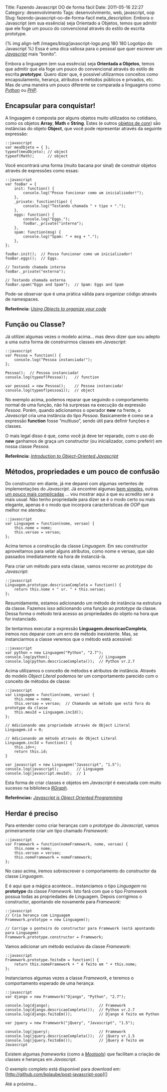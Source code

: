 Title: Fazendo Javascript OO de forma fácil
Date: 2011-05-16 22:27
Category: desenvolvimento
Tags: desenvolvimento, web, javascript, oop
Slug: fazendo-javascript-oo-de-forma-facil
meta_description: Embora o Javascript (em sua essência) seja Orientado a Objetos, temos que admitir que ele foge um pouco do convencional através do estilo de escrita prototype.


{% img align-left /images/blog/javascript-logo.png 180 180 Logotipo do Javascript %}
Essa é uma dica valiosa para o pessoal que quer escrever um [*Javascript*][] mais “bonito”.

Embora a linguagem (em sua essência) seja **Orientada a Objetos**, temos
que admitir que ela foge um pouco do convencional através do estilo de
escrita ***prototype***. Quero dizer que, é possível utilizarmos
conceitos como encapsulamento, herança, atributos e métodos públicos e
privados, etc. Mas de uma maneira um pouco diferente se comparada a
linguagens como [*Python*][] ou [*PHP*][].

<!-- PELICAN_END_SUMMARY -->


Encapsular para conquistar!
---------------------------

A linguagem é composta por alguns objetos muito utilizados no cotidiano,
como os objetos **Array**, **Math** e **String**. Estes (e outros
[objetos de *core*][]) são instâncias do objeto **Object**, que você
pode representar através da seguinte expressão:

    ::javascript
    var meuObjeto = { };
    typeof(meuObjeto); // object
    typeof(Math);      // object

Você encontrará uma forma (muito bacana por sinal) de construir objetos
através de expressões como essas:

    ::javascript
    var fooBar = {
        init: function() {
            console.log("Posso funcionar como um inicializador!");
        },
        _private: function(tipo) {
            console.log("Testando chamada " + tipo + ".");
        },
        eggs: function() {
            console.log("Eggs.");
            fooBar._private("interna");
        },
        spam: function(msg) {
            console.log("Spam: " + msg + ".");
        },
    };

    fooBar.init();  // Posso funcionar como um inicializador!
    fooBar.eggs();  // Eggs.

    // Testando chamada interna
    fooBar._private("externa");

    // Testando chamada externa
    fooBar.spam("Eggs and Spam");  // Spam: Eggs and Spam

Pode-se observar que é uma prática válida para organizar código através
de namespaces.

**Referência:** [*Using Objects to organize your code*][]


Função ou Classe?
-----------------

Já utilizei algumas vezes o modelo acima… mas devo dizer que sou adepto
a uma outra forma de construirmos classes em *Javascript*:

    ::javascript
    var Pessoa = function() {
        console.log("Pessoa instanciada!");
    };

    Pessoa();  // Pessoa instanciada!
    console.log(typeof(Pessoa));   // function

    var pessoa1 = new Pessoa();    // Pessoa instanciada!
    console.log(typeof(pessoa1));  // object

No exemplo acima, podemos reparar que seguindo o comportamento normal de
uma função, não há surpresas na execução da expressão *Pessoa*. Porém,
quando adicionamos o operador **new** na frente, o *Javascript* cria uma
instância do tipo *Pessoa*. Basicamente é como se a expressão
**function** fosse “multiuso”, sendo útil para definir funções e
classes.

O mais legal disso é que, como você já deve ter reparado, com o uso do
**new** ganhamos de graça um constructor (ou inicializador, como
preferir) em nossa classe *Pessoa*.

**Referência:** [*Introduction to Object-Oriented Javascript*][]


Métodos, propriedades e um pouco de confusão
--------------------------------------------

Do constructor em diante, já me deparei com algumas vertentes de
implementações do *Javascript*. Já encontrei algumas [bem simples][],
outras [um pouco mais complicadas][] … vou mostrar aqui a que eu
acredito ser a mais usual. Não tenho propriedade para dizer se é o modo
certo ou mais elegante, apenas é o modo que incorpora características de
*OOP* que melhor me atendeu:

    ::javascript
    var Linguagem = function(nome, versao) {
        this.nome = nome;
        this.versao = versao;
    };

Acima temos a construção da classe *Linguagem*. Em seu constructor
aproveitamos para setar alguns atributos, como nome e versao, que são
passados imediatamente na hora de instanciá-la.

Para criar um método para esta classe, vamos recorrer ao *prototype* do
*Javascript*:

    ::javascript
    Linguagem.prototype.descricaoCompleta = function() {
        return this.nome + " vr. " + this.versao;
    };

Resumidamente, estamos adicionando um método de instância na estrutura
da classe. Fazemos isso adicionando uma função ao *prototype* da classe.
Dessa forma o método terá acesso as propriedades do objeto na hora que
for instanciado.

Se tentarmos executar a expressão **Linguagem.descricaoCompleta**,
iremos nos deparar com um erro de método inexistente. Mas, se
instanciarmos a classe veremos que o método está acessível:

    ::javascript
    var python = new Linguagem("Python", "2.7");
    console.log(python);                      // Linguagem
    console.log(python.descricaoCompleta());  // Python vr.2.7

Acima utilizamos o conceito de métodos e atributos de instância. Através
do modelo *Object Literal* podemos ter um comportamento parecido com o
conceito de métodos de classe:

    ::javascript
    var Linguagem = function(nome, versao) {
        this.nome = nome;
        this.versao = versao;  // Chamando um método que está fora do prototype da classe
        this.meuId = Linguagem.incId();
    };

    // Adicionando uma propriedade através de Object Literal
    Linguagem.id = 0;

    // Adicionando um método através de Object Literal
    Linguagem.incId = function() {
        this.id++;
        return this.id;
    }

    var javascript = new Linguagem("Javascript", "1.5");
    console.log(javascript);        // Linguagem
    console.log(javascript.meuId);  // 1

Esta forma de criar classes e objetos em *Javascript* é executada com
muito sucesso na biblioteca [*RGraph*][].

**Referências:** [*Javascript is Object Oriented Programming*][]


Herdar é preciso
----------------

Para entender como criar heranças com o *prototype* do *Javascript*,
vamos primeiramente criar um tipo chamado *Framework*:

    ::javascript
    var Framework = function(nomeFramework, nome, versao) {
        this.nome = nome;
        this.versao = versao;
        this.nomeFramework = nomeFramework;
    };

No caso acima, iremos sobrescrever o comportamento do constructor da
classe *Linguagem*.

E é aqui que a mágica acontece… instanciamos o tipo *Linguagem* no
**prototype** da classe *Framework*. Isto fará com que o tipo
*Framework* possua todas as propriedades de Linguagem. Depois corrigimos
o constructor, apontando ele novamente para *Framework*:

    ::javascript
    // Cria herança com Linguagem
    Framework.prototype = new Linguagem();

    // Corrige o ponteiro do constructor para Framework (está apontando para Linguagem)
    Framework.prototype.constructor = Framework;

Vamos adicionar um método exclusivo da classe *Framework*:

    ::javascript
    Framework.prototype.feitoEm = function() {
        return this.nomeFramework + " é feito em " + this.nome;
    };

Instanciamos algumas vezes a classe *Framework*, e teremos o
comportamento esperado de uma herança:

    ::javascript
    var django = new Framework("Django", "Python", "2.7");

    console.log(django);                      // Framework
    console.log(django.descricaoCompleta());  // Python vr.2.7
    console.log(django.feitoEm());            // Django é feito em Python

    var jquery = new Framework("jQuery", "Javascript", "1.5");

    console.log(jquery);                      // Framework
    console.log(jquery.descricaoCompleta());  // jQuery vr.1.5
    console.log(jquery.feitoEm());            // jQuery é feito em Javascript

Existem algumas *frameworks* (como a [*Mootools*][]) que facilitam a
criação de classes e heranças em *Javascript*.

O exemplo completo está disponível para *download* em:
[http://github.com/kplaube/post-javascript-oop][]

Até a próxima…


  [*Javascript*]: {tag}javascript
    "Leia mais sobre Javascript"
  [*Python*]: {tag}python
    "Leia mais sobre Python"
  [*PHP*]: {tag}php "Leia mais sobre PHP"
  [objetos de *core*]: https://developer.mozilla.org/en/JavaScript/Reference/Global_Objects
    "Veja outros objetos globais da linguagem"
  [*Using Objects to organize your code*]: http://blog.rebeccamurphey.com/2009/10/15/using-objects-to-organize-your-code/
    "Um bom artigo da Rebecca Murphey sobre como organizar seus scripts através de Objects"
  [*Introduction to Object-Oriented Javascript*]: https://developer.mozilla.org/en/Introduction_to_Object-Oriented_JavaScript
    "Excelente artigo da Mozilla ensinando a como representar estados da Orientação a Objetos com Javascript"
  [bem simples]: http://jquery-howto.blogspot.com/2009/01/object-oriented-javascript-how-to_21.html
    "Object-Oriented JavaScript, how to achieve public properties/fields"
  [um pouco mais complicadas]: http://www.coolpage.com/developer/javascript/Correct%20OOP%20for%20Javascript.html
    "Correct OOP for Javascript"
  [*RGraph*]: http://www.rgraph.net/
    "RGraph: HTML5 canvas graph library based on the HTML5 canvas tag "
  [*Javascript is Object Oriented Programming*]: http://weblog.bocoup.com/javascript-is-object-oriented-programming
    "Excelente artigo mostrando os conceitos de OOP aplicados ao Javascript"
  [*Mootools*]: http://mootools.net/
    "MooTools, a compact javascript framework"
  [http://github.com/kplaube/post-javascript-oop]: http://github.com/kplaube/post-javascript-oop
    "Código do exemplo no GitHub"
